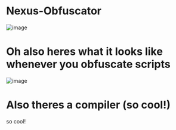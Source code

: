 # Nexus-Obfuscator
![image](https://user-images.githubusercontent.com/108638135/226483149-006e47a1-0268-4857-b09f-83084e5752f8.png)
# Oh also heres what it looks like whenever you obfuscate scripts
![image](https://user-images.githubusercontent.com/108638135/226483212-0b03f5ff-2486-45a6-bd6d-0097c3a33325.png)
# Also theres a compiler (so cool!)
so cool!
